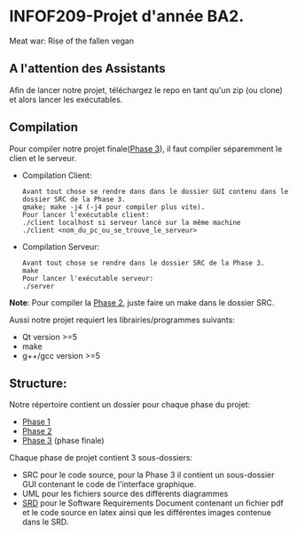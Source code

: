 # INFOF209-Projet d'année BA2.
Meat war: Rise of the fallen vegan

## A l'attention des Assistants
Afin de lancer notre projet, téléchargez le repo en tant qu'un zip (ou clone) et alors
lancer les exécutables.

## Compilation
Pour compiler notre projet finale([Phase 3](./Phase3/SRC)), il faut compiler séparemment le clien et le serveur.
* Compilation Client:

      Avant tout chose se rendre dans dans le dossier GUI contenu dans le dossier SRC de la Phase 3.
      qmake; make -j4 (-j4 pour compiler plus vite).
      Pour lancer l'exécutable client:
      ./client localhost si serveur lancé sur la même machine
      ./client <nom_du_pc_ou_se_trouve_le_serveur> 
      
* Compilation Serveur:
      
      Avant tout chose se rendre dans le dossier SRC de la Phase 3.
      make
      Pour lancer l'exécutable serveur:
      ./server
      
**Note**: Pour compiler la [Phase 2](./Phase2/SRC), juste faire un make dans le dossier SRC.

Aussi notre projet requiert les librairies/programmes suivants:

+ Qt version >=5
+ make
+ g++/gcc version >=5

## Structure:

Notre répertoire contient un dossier pour chaque phase du projet: 
* [Phase 1](./Phase1/)
* [Phase 2](./Phase2/)
* [Phase 3](./Phase3/) (phase finale)

Chaque phase de projet contient 3 sous-dossiers:
* SRC pour le code source, pour la Phase 3 il contient un sous-dossier GUI contenant le code de l'interface graphique.
* UML pour les fichiers source des différents diagrammes
* [SRD](./Phase3/SRD/SRD.pdf) pour le Software Requirements Document contenant un fichier pdf et le code source en latex ainsi que les différentes images contenue dans le SRD.
  
